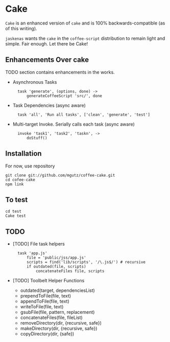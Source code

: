 # Cake

`Cake` is an enhanced version of `cake` and is 100% backwards-compatible
(as of this writing).

`jaskenas` wants the `cake` in the `coffee-script` distribution to remain light 
and simple. Fair enough. Let there be Cake!

## Enhancements Over cake

TODO section contains enhancements in the works.

* Asynchronous Tasks

        task 'generate', (options, done) ->
            generateCoffeeScript 'src/', done

* Task Dependencies (async aware)

        task 'all', 'Run all tasks', ['clean', 'generate', 'test']

* Multi-target Invoke. Serially calls each task (async aware)

        invoke 'task1', 'task2', 'taskn', ->
            doStuff()


## Installation

For now, use repository

    git clone git://github.com/mgutz/coffee-cake.git
    cd cofee-cake
    npm link

## To test

    cd test
    Cake test

## TODO

* [TODO] File task helpers

        task 'app.js'
            file = 'public/jss/app.js' 
            scripts = find('lib/scripts', '/\.js$/') # recursive
            if outdated(file, scripts)
                concatenateFiles file, scripts
            
* [TODO] Toolbelt Helper Functions
  - outdated(target, dependenciesList)
  - prependToFile(file, text)
  - appendToFile(file, text)
  - writeToFile(file, text)
  - gsubFile(file, pattern, replacement)
  - concatenateFiles(file, fileList)
  - removeDirectory(dir, {recursive, safe})
  - makeDirectory(dir, {recursive, safe})
  - copyDirectory(dir, {safe})


